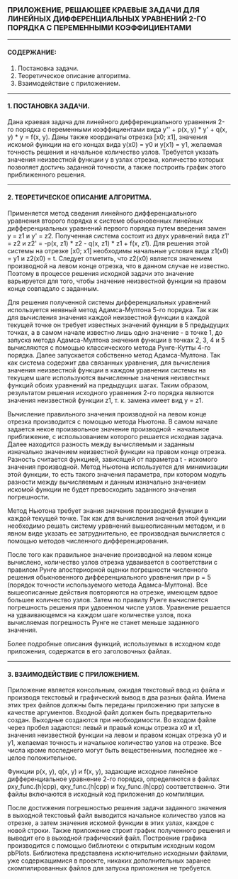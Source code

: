### ПРИЛОЖЕНИЕ, РЕШАЮЩЕЕ КРАЕВЫЕ ЗАДАЧИ ДЛЯ ЛИНЕЙНЫХ ДИФФЕРЕНЦИАЛЬНЫХ УРАВНЕНИЙ 2-ГО ПОРЯДКА С ПЕРЕМЕННЫМИ КОЭФФИЦИЕНТАМИ

--- 

#### СОДЕРЖАНИЕ:
1. Постановка задачи.
2. Теоретическое описание алгоритма.
3. Взаимодействие с приложением.

---

#### 1. ПОСТАНОВКА ЗАДАЧИ.

Дана краевая задача для линейного дифференциального уравнения 2-го порядка с переменными коэффициентами вида
y'' + p(x, y) * y' + q(x, y) * y = f(x, y). Даны также координаты отрезка [x0; x1], значения искомой функции на его
концах вида y(x0) = y0 и y(x1) = y1, желаемая точность решения и начальное количество узлов. Требуется указать значения
неизвестной функции y в узлах отрезка, количество которых позволяет достичь заданной точности, а также построить график
этого приближенного решения.

---

#### 2. ТЕОРЕТИЧЕСКОЕ ОПИСАНИЕ АЛГОРИТМА.

Применяется метод сведения линейного дифференциального уравнения второго порядка к системе обыкновенных линейных
дифференциальных уравнений первого порядка путем введения замен y = z1 и y' = z2. Полученная система состоит из двух
уравнений вида z1' = z2 и z2' = -p(x, z1) * z2 - q(x, z1) * z1 + f(x, z1). Для решения этой системы на отрезке [x0; x1]
необходимы начальные условия вида z1(x0) = y1 и z2(x0) = t. Следует отметить, что z2(x0) является значением производной
на левом конце отрезка, что в данном случае не известно. Поэтому в процессе решения исходной задачи это значение
варьируется для того, чтобы значение неизвестной функции на правом конце совпадало с заданным.

Для решения полученной системы дифференциальных уравнений используется неявный метод Адамса-Мултона 5-го порядка. Так
как для вычисления значения каждой неизвестной функции в каждой текущей точке он требует известных значений функции в 5
предыдущих точках, а в самом начале известно лишь одно значение - в точке 1, до запуска метода Адамса-Мултона значения
функции в точках 2, 3, 4 и 5 вычисляются с помощью классического метода Рунге-Кутты 4-го порядка. Далее запускается
собственно метод Адамса-Мултона. Так как система содержит два связанных уравнения, для вычисления значения неизвестной
функции в каждом уравнении системы на текущем шаге используются вычисленные значения неизвестных функций обоих уравнений
на предыдущих шагах. Таким образом, результатом решения исходного уравнения 2-го порядка являются значения неизвестной
функции z1, т. к. замена имеет вид y = z1.

Вычисление правильного значения производной на левом конце отрезка производится с помощью метода Ньютона. В самом начале
задается некое произвольное значение производной - начальное приближение, с использованием которого решается исходная
задача. Далее находится разность между вычисляемым и заданным изначально значением неизвестной функции на правом конце
отрезка. Разность считается функцией, зависящей от параметра t - искомого значения производной. Метод Ньютона
используется для минимизации этой функции, то есть такого значения параметра, при котором модуль разности между
вычисляемым и данным изначально значением искомой функции не будет превосходить заданного значения погрешности.

Метод Ньютона требует знания значения производной функции в каждой текущей точке. Так как для вычисления значения этой
функции необходимо решать систему уравнений вышеописанным методом, и в явном виде указать ее затруднительно, ее
производная вычисляется с помощью методов численного дифференцирования.

После того как правильное значение производной на левом конце вычислено, количество узлов отрезка удваивается в
соответствии с правилом Рунге апостериорной оценки погрешности численного решения обыкновенного дифференциального
уравнения при p = 5 (порядок точности используемого метода Адамса-Мултона). Все вышеописанные действия повторяются на
отрезке, имеющем вдвое большее количество узлов. Затем по правилу Рунге вычисляется погрешность решения при удвоенном
числе узлов. Уравнение решается на удваивающемся на каждом шаге количестве узлов, пока вычисляемая погрешность Рунге не
станет меньше заданного значения.

Более подробные описания функций, используемых в исходном коде приложения, содержатся в его заголовочных файлах.

---

#### 3. ВЗАИМОДЕЙСТВИЕ С ПРИЛОЖЕНИЕМ.

Приложение является консольным, ожидая текстовый ввод из файла и производя текстовый и графический вывод в два разных
файла. Имена этих трех файлов должны быть переданы приложению при запуске в качестве аргументов. Входной файл должен
быть предварительно создан. Выходные создаются при необходимости. Во входом файле через пробел задаются: левый и правый
концы отрезка x0 и x1, значения неизвестной функции на левом и правом концах отрезка y0 и y1, желаемая точность и
начальное количество узлов на отрезке. Все числа кроме последнего могут быть вещественными, последнее же - целое
положительное.

Функции p(x, y), q(x, y) и f(x, y), задающие исходное линейное дифференциальное уравнение 2-го порядка, определяются в
файлах pxy_func.(h|cpp), qxy_func.(h|cpp) и fxy_func.(h|cpp) соответственно. Эти файлы включаются в исходный код
приложения до компиляции.

После достижения погрешностью решения задачи заданного значения в выходной текстовый файл выводится начальное количество
узлов на отрезке, а затем значения искомой функции в этих узлах, каждое с новой строки. Также приложение строит график
полученного решения и выводит его в выходной графический файл. Построение графика производится с помощью библиотеки с
открытым исходным кодом pbPlots. Библиотека представлена исключительно исходными файлами, уже содержащимися в проекте,
никаких дополнительных заранее скомпилированных файлов для запуска приложения не требуется.